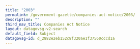 ```yaml
---
title: "2003"
permalink: /government-gazette/companies-act-notice/2003/
description: ""
third_nav_title: Companies Act Notice
layout: datagovsg-v2-search
default_field: Subject
datagovsg-id: d_2882e2eb152c8f320ae1f37560cccd1a
---
```

